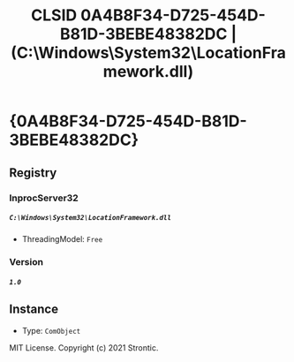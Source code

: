 ﻿---
title: "CLSID 0A4B8F34-D725-454D-B81D-3BEBE48382DC | (C:\\Windows\\System32\\LocationFramework.dll)"
excerpt: What is COM-Object CLSID 0A4B8F34-D725-454D-B81D-3BEBE48382DC?
---

# {0A4B8F34-D725-454D-B81D-3BEBE48382DC}


## Registry


### InprocServer32

##### `C:\Windows\System32\LocationFramework.dll`
* ThreadingModel: `Free`

### Version

##### `1.0`

## Instance

* Type: `ComObject`

MIT License. Copyright (c) 2021 Strontic.


